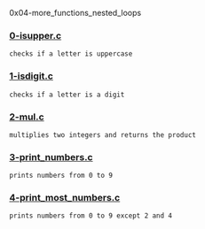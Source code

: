 0x04-more_functions_nested_loops


### [0-isupper.c](./0-isupper.c)
```
checks if a letter is uppercase
```


### [1-isdigit.c](./1-isdigit.c)
```
checks if a letter is a digit
```


### [2-mul.c](./2-mul.c)
```
multiplies two integers and returns the product
```


### [3-print_numbers.c](./3-print_numbers.c)
```
prints numbers from 0 to 9
```


### [4-print_most_numbers.c](./4-print_most_numbers.c)
```
prints numbers from 0 to 9 except 2 and 4
```


